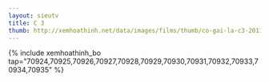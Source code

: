 ```yaml
---
layout: sieutv
title: C 3
thumb: http://xemhoathinh.net/data/images/films/thumb/co-gai-la-c3-2011.jpg
---
```

{% include xemhoathinh_bo tap="70924,70925,70926,70927,70928,70929,70930,70931,70932,70933,70934,70935" %} 
